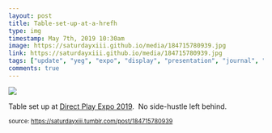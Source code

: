 ```yaml
---
layout: post
title: Table-set-up-at-a-hrefh
type: img
timestamp: May 7th, 2019 10:30am
image: https://saturdayxiii.github.io/media/184715780939.jpg
link: https://saturdayxiii.github.io/media/184715780939.jpg
tags: ["update", "yeg", "expo", "display", "presentation", "journal", "showcase"]
comments: true
---
```

<img src="https://saturdayxiii.github.io/media/184715780939.jpg"/>

Table set up at <a href="https://www.direct-play.com/portfolio/direct-play-expo-spring-2019-2/" target="_blank">Direct Play Expo 2019</a>.  No side-hustle left behind.
 
  
<small>source: https://saturdayxiii.tumblr.com/post/184715780939</small>